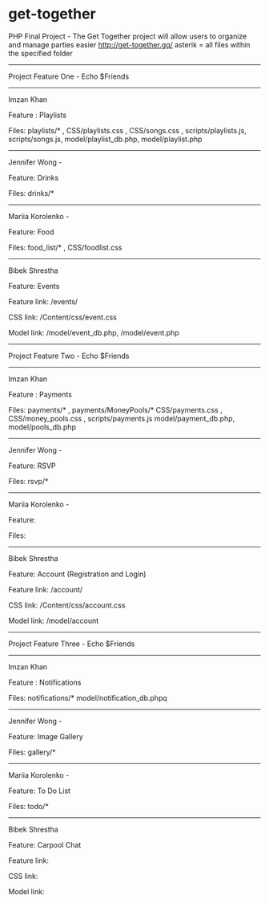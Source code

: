 # get-together
PHP Final Project - The Get Together project will allow users to organize and manage parties easier
http://get-together.gq/
asterik = all files within the specified folder

----------------------------------------------------------

Project Feature One - Echo $Friends

----------------------------------------------------------

Imzan Khan 

Feature : Playlists 

Files: playlists/* ,
CSS/playlists.css , CSS/songs.css , 
scripts/playlists.js, scripts/songs.js,
model/playlist_db.php, model/playlist.php


-----------------------------------------
Jennifer Wong - 

Feature: Drinks

Files: drinks/*



-----------------------------------------

Mariia Korolenko - 

Feature: Food

Files: food_list/* , CSS/foodlist.css


-----------------------------------------

Bibek Shrestha

Feature: Events 

Feature link: <root>/events/
  
CSS link: <root>/Content/css/event.css
  
Model link: <root>/model/event_db.php, <root>/model/event.php
  
------------------------------------------------------------------------------------------------------------ 
  
Project Feature Two - Echo $Friends

------------------------------------------------------------------------------------------------------------

Imzan Khan 

Feature : Payments 

Files: payments/* , payments/MoneyPools/*
CSS/payments.css , CSS/money_pools.css , 
scripts/payments.js
model/payment_db.php, model/pools_db.php


-----------------------------------------
Jennifer Wong - 

Feature: RSVP

Files: rsvp/*



-----------------------------------------

Mariia Korolenko - 

Feature: 

Files: 


-----------------------------------------

Bibek Shrestha

Feature: Account (Registration and Login)

Feature link: <root>/account/
  
CSS link: <root>/Content/css/account.css
  
Model link: <root>/model/account
  
  
  
  ------------------------------------------------------------------------------------------------------------ 
  
Project Feature Three - Echo $Friends

------------------------------------------------------------------------------------------------------------

Imzan Khan 

Feature : Notifications 

Files: notifications/*
model/notification_db.phpq


-----------------------------------------
Jennifer Wong - 

Feature: Image Gallery

Files: gallery/*



-----------------------------------------

Mariia Korolenko - 

Feature: To Do List

Files: todo/*


-----------------------------------------

Bibek Shrestha

Feature: Carpool Chat

Feature link: <root>
  
CSS link: <root>
  
Model link: <root>
